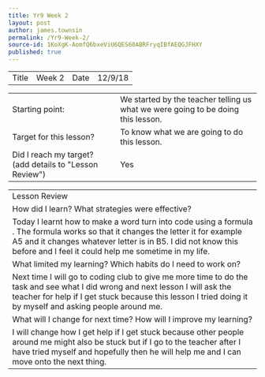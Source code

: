 ```yaml
---
title: Yr9 Week 2
layout: post
author: james.townsin
permalink: /Yr9-Week-2/
source-id: 1KoXgK-AomfQ6bxeViU6QES60ABRFryqIBfAEQGJFHXY
published: true
---
```

<table>
  <tr>
    <td>Title</td>
    <td>Week 2</td>
    <td>Date</td>
    <td>12/9/18</td>
  </tr>
</table>


<table>
  <tr>
    <td>Starting point:</td>
    <td>We started by the teacher telling us what we were going to be doing this lesson.</td>
  </tr>
  <tr>
    <td>Target for this lesson?</td>
    <td>To know what we are going to do this lesson.</td>
  </tr>
  <tr>
    <td>Did I reach my target? 
(add details to "Lesson Review")</td>
    <td>Yes</td>
  </tr>
</table>


<table>
  <tr>
    <td>Lesson Review</td>
  </tr>
  <tr>
    <td>How did I learn? What strategies were effective? </td>
  </tr>
  <tr>
    <td>Today I learnt how to make a word turn into code using a formula . The formula works so that it changes the letter it for example A5 and it changes whatever letter is in B5. I did not know this before and I feel it could help me sometime in my life.</td>
  </tr>
  <tr>
    <td>What limited my learning? Which habits do I need to work on? </td>
  </tr>
  <tr>
    <td>Next time I will go to coding club to give me more time to do the task and see what I did wrong and next lesson I will ask the teacher for help if I get stuck because this lesson I tried doing it by myself and asking people around me. </td>
  </tr>
  <tr>
    <td>What will I change for next time? How will I improve my learning?</td>
  </tr>
  <tr>
    <td>I will change how I get help if I get stuck because other people around me might also be stuck but if I go to the teacher after I have tried myself and hopefully then he will help me and I can move onto the next thing.</td>
  </tr>
</table>


